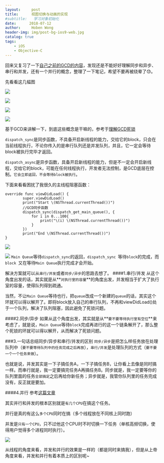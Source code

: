 ```yaml
---
layout:     post
title:      视图切换与动画的实现
#subtitle:   学习对象初始化
date:      2018-07-12
author:     Hoben Wong
header-img: img/post-bg-ios9-web.jpg
catalog: true
tags:
    - iOS
    - Objective-C
---
```

回来又复习了一下[自己之前的GCD的内容](https://www.jianshu.com/p/ba678e5bea29)，发现还是不能好好理解同步和异步、串行和并发，还有一个并行的概念，整理了一下笔记，希望不要再被绕晕了😓。

先看看这几幅图

![](https://upload-images.jianshu.io/upload_images/8407639-9371ad1e3dcbba4c.png?imageMogr2/auto-orient/strip%7CimageView2/2/w/1240)

![](https://upload-images.jianshu.io/upload_images/8407639-38c7e40abda6a8a2.png?imageMogr2/auto-orient/strip%7CimageView2/2/w/1240)

![](https://upload-images.jianshu.io/upload_images/8407639-79fdb2147226b4d9.png?imageMogr2/auto-orient/strip%7CimageView2/2/w/1240)

![](https://upload-images.jianshu.io/upload_images/8407639-be83e4b36f1df02c.png?imageMogr2/auto-orient/strip%7CimageView2/2/w/1240)

基于GCD来讲解一下，到底这些概念是干嘛的，参考于[理解GCD死锁](https://www.jianshu.com/p/bbabef8aa1fe)

`dispatch_sync`是同步函数，不具备开启新线程的能力，交给它的block，只会在当前线程执行，不论你传入的是串行队列还是并发队列，并且，它一定会等待block被执行完毕才返回。

`dispatch_async`是异步函数，具备开启新线程的能力，但是不一定会开启新线程，交给它的block，可能在任何线程执行，开发者无法控制，是GCD底层在控制。`它会立即返回，不会等待block被执行`。

下面来看看困扰了我很久的主线程阻塞函数：
```
override func viewDidLoad() {
        super.viewDidLoad()
        print("Start \(NSThread.currentThread())")
        //GCD同步函数
        dispatch_sync(dispatch_get_main_queue(), {
            for i in 0...100{
                print("\(i) \(NSThread.currentThread())")
            }
        })
        print("End \(NSThread.currentThread())")
}
```
![](http://upload-images.jianshu.io/upload_images/8407639-ef7793571a49cf88?imageMogr2/auto-orient/strip%7CimageView2/2/w/1240)

![](http://upload-images.jianshu.io/upload_images/8407639-6bdd43287cfd348e?imageMogr2/auto-orient/strip%7CimageView2/2/w/1240)
`Main Queue`等待`dispatch_sync`的返回，`dispatch_sync `等待`block`的完成，而`block `又在等待`Main Queue`执行完成才会开始。

解决方案就可以从`串行/并发`或者`同步/异步`的思路去想了。
####1.串行/并发
从这个角度出发的话，其实就是从**`对执行室的容量`**的角度出发，并发相当于扩大了执行室的容量，使得队列得到疏通。

当然，不让`Main Queue`等待也行，把`queue`改成一个新建的`queue`的话，其实这个环就可以得以解开了。即将block放入自己的串行队列，不再和viewDidLoad()处于一个队列，解决了队列阻塞，因此避免了死锁问题。

####2.同步/异步
如果从这个角度出发，其实就是从**`要不要等待执行室有空位`**来考虑了，就是说，`Main Queue`等待`block`完成再进行的这一个链条解开了，那么整个死锁的环就可以得以解开，从而解决了死锁问题。

###3.一句话总结同步/异步和串行/并发的区别
`同步/异步`是把怎么样任务放在处理队列中（`要不要等待队列中的任务完成之后再放`），`串行/并发`是处理队列的方式（`要不要一个一个任务来做`）。

也就是说，并发其实是一下子搞任务A，一下子搞任务B，让你看上去像是同时搞一样。而串行就是，我一定要搞完任务A再搞任务B。同步就是，我一定要等你的队列里面的任务`全部搞定`之后再给你新任务；异步就是，我管你队列里的任务完成没有，反正就是要加。

####4.并行
参考[这篇文章](https://www.cnblogs.com/bughui/p/7422214.html)

其实并行和并发的根本区别就是`有几个CPU`在搞这个任务。

并行是真的有这么`多个CPU`同时在搞（多个线程放在不同核上同时跑）

并发是`只有一个CPU`，只不过他这个CPU时不时切换一下任务（单核高频切换，使得用户觉得多个进程同时执行）。

![](https://upload-images.jianshu.io/upload_images/8407639-1a5d313e04c1d0b3.png?imageMogr2/auto-orient/strip%7CimageView2/2/w/1240)

从线程的角度来看，并发和并行的效果是一样的（都是同时来搞我），但是从上帝角度来看，并发和并行有着本质上的区别呢~
